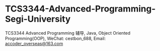# TCS3344-Advanced-Programming-Segi-University
TCS3344 Advanced Programming 辅导, Java, Object Oriented Programming(OOP), WeChat: cestbon_688, Email: accoder_overseas@163.com
